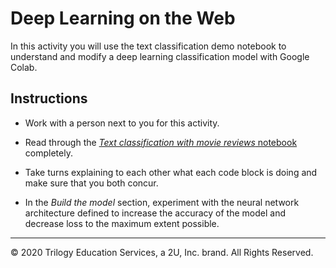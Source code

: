 # Deep Learning on the Web

In this activity you will use the text classification demo notebook to understand and modify a deep learning classification model with Google Colab.

## Instructions

* Work with a person next to you for this activity.

* Read through the [_Text classification with movie reviews_ notebook](https://colab.research.google.com/github/tensorflow/docs/blob/master/site/en/tutorials/keras/text_classification.ipynb) completely.

* Take turns explaining to each other what each code block is doing and make sure that you both concur.

* In the _Build the model_ section, experiment with the neural network architecture defined to increase the accuracy of the model and decrease loss to the maximum extent possible.

---

© 2020 Trilogy Education Services, a 2U, Inc. brand. All Rights Reserved.
